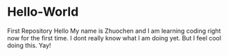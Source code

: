 # Hello-World
First Repository 
Hello My name is Zhuochen and I am learning coding right now for the first time. I dont really know what I am doing yet. But I feel cool doing this. Yay! 

